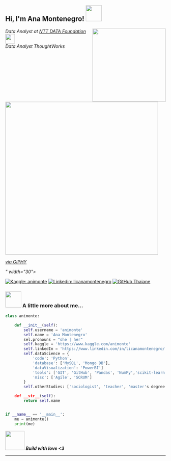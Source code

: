 <h2> Hi, I'm Ana Montenegro! <img src="https://media.giphy.com/media/mGcNjsfWAjY5AEZNw6/giphy.gif" width="50"></h2>
<img align='right' src="https://media.giphy.com/media/ieyl9zmCjO4b4t6qoY/giphy.gif" width="230">
<p><em>Data Analyst at <a href="https://www.etdfundacionnttdata.com/">NTT DATA Foundation</a><img src="https://media.giphy.com/media/mcXXkYmIPAqgi8m4mm/giphy.gif" width="30"></br>Data Analyst 
ThoughtWorks</a><img src="<iframe src="https://giphy.com/embed/57nf4oyyMmZ2L9QqJN" width="480" height="480" frameBorder="0" class="giphy-embed" allowFullScreen></iframe><p><a href="https://giphy.com/gifs/gracetea-57nf4oyyMmZ2L9QqJN">via GIPHY</a></p>" width="30"> 
</em></p>

[![Kaggle: animonte](https://storage.googleapis.com/kaggle-competitions/kaggle/3136/media/kaggle-transparent.svg)](https://www.kaggle.com/animonte)
[![Linkedin: licanamontenegro](https://img.shields.io/badge/-thaianebraga-blue?style=flat-square&logo=Linkedin&logoColor=white&link=https://www.linkedin.com/in/thaianebraga/)](https://www.linkedin.com/in/licanamontenegro/)
[![GitHub Thaiane](https://img.shields.io/github/followers/thaiane?label=follow&style=social)](https://github.com/animonte)


### <img src="https://media.giphy.com/media/VgCDAzcKvsR6OM0uWg/giphy.gif" width="50"> A little more about me...  

```python
class animonte:

    def __init__(self):
        self.username = 'animonte'
        self.name = 'Ana Montenegro'
        sel.pronouns = "she | her"
        self.kaggle = 'https://www.kaggle.com/animonte'
        self.linkedIn = 'https://www.linkedin.com/in/licanamontenegro/'
        self.dataScience = {
            'code': 'Python',
            'database': ['MySQL', 'Mongo DB'],
            'dataVisualization': 'PowerBI']
            'tools': ['GIT', 'GitHub', 'Pandas', 'NumPy','scikit-learn', 'Matplotlib', 'seaborn','Jupyter notebook'],
            'misc': ['Agile', 'SCRUM']
        }
        self.otherStudies: ['sociologist', 'teacher', 'master's degree in gender policies']

    def __str__(self):
        return self.name


if __name__ == '__main__':
    me = animonte()
    print(me)


```

<img src="https://media.giphy.com/media/LnQjpWaON8nhr21vNW/giphy.gif" width="60"> <em><b>Build with love <3 </em>

---
